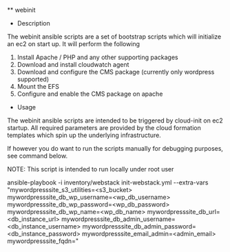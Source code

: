 ** webinit

* Description

The webinit ansible scripts are a set of bootstrap scripts which will initialize an ec2 on start up. It will perform the following

1. Install Apache / PHP and any other supporting packages
2. Download and install cloudwatch agent
3. Download and configure the CMS package (currently only wordpress supported)
4. Mount the EFS
5. Configure and enable the CMS package on apache

* Usage

The webinit ansible scripts are intended to be triggered by cloud-init on ec2 startup. All required parameters are provided by the cloud formation templates which spin up the underlying infrastructure.

If however you do want to run the scripts manually for debugging purposes, see command below.

NOTE: This script is intended to run locally under root user

ansible-playbook -i inventory/webstack init-webstack.yml --extra-vars "mywordpresssite_s3_utilities=<s3_bucket> mywordpresssite_db_wp_username=<wp_db_username> mywordpresssite_db_wp_password=<wp_db_password> mywordpresssite_db_wp_name=<wp_db_name> mywordpresssite_db_url=<db_instance_url> mywordpresssite_db_admin_username=<db_instance_username> mywordpresssite_db_admin_password=<db_instance_password> mywordpresssite_email_admin=<admin_email> mywordpresssite_fqdn=<fqdn>"